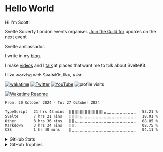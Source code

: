 # Hello World

Hi I'm Scott!

Svelte Socierty London events organiser. [Join the Guild for] updates on the next event.

Svelte ambassador.

I write in my [blog].

I make [videos] and I [talk] at places that want me to talk about SvelteKit.

I like working with SvelteKit, like, a _lot_.

[![wakatime](https://wakatime.com/badge/user/df1e2e6c-83b8-4fc3-8bdd-c2f5bf774ac8.svg)](https://wakatime.com/@df1e2e6c-83b8-4fc3-8bdd-c2f5bf774ac8)
[![Twitter](https://img.shields.io/badge/spences10%20-%231DA1F2.svg?&style=flat-square&logo=x&logoColor=white)](https://x.com/spences10) 
[![YouTube](https://img.shields.io/badge/scottspenceplease%20-%23FF0000.svg?&style=flat-square&logo=YouTube&logoColor=white)](https://youtube.com/scottspenceplease) 
![profile visits](https://komarev.com/ghpvc/?username=spences10)

[![Wakatime Readme](https://github.com/spences10/spences10/actions/workflows/main.yml/badge.svg)](https://github.com/spences10/spences10/actions/workflows/main.yml)

<!--START_SECTION:waka-->

```txt
From: 20 October 2024 - To: 27 October 2024

TypeScript   21 hrs 43 mins  ⣿⣿⣿⣿⣿⣿⣿⣿⣿⣿⣿⣿⣿⣤⣀⣀⣀⣀⣀⣀⣀⣀⣀⣀⣀   53.21 %
Svelte       7 hrs 21 mins   ⣿⣿⣿⣿⣦⣀⣀⣀⣀⣀⣀⣀⣀⣀⣀⣀⣀⣀⣀⣀⣀⣀⣀⣀⣀   18.01 %
Other        3 hrs 36 mins   ⣿⣿⣄⣀⣀⣀⣀⣀⣀⣀⣀⣀⣀⣀⣀⣀⣀⣀⣀⣀⣀⣀⣀⣀⣀   08.85 %
Markdown     3 hrs 34 mins   ⣿⣿⣄⣀⣀⣀⣀⣀⣀⣀⣀⣀⣀⣀⣀⣀⣀⣀⣀⣀⣀⣀⣀⣀⣀   08.75 %
CSS          1 hr 40 mins    ⣿⣀⣀⣀⣀⣀⣀⣀⣀⣀⣀⣀⣀⣀⣀⣀⣀⣀⣀⣀⣀⣀⣀⣀⣀   04.11 %
```

<!--END_SECTION:waka-->

<details>
  <summary>GitHub Stats</summary>

![GitHub Stats Card]

</details>

<details>
  <summary>GitHub Trophies</summary>

<!-- https://github.com/ryo-ma/github-profile-trophy -->


![GitHub Trophies]

</details>

<!-- Links -->

[blog]: https://scottspence.com/garden
[videos]: https://www.youtube.com/channel/UC3ob2PbcsXT3IIMX--wLEfg
[talk]: https://scottspence.com/speaking
[github stats card]: https://github-readme-stats.vercel.app/api?username=spences10
[github trophies]: https://github-profile-trophy.vercel.app/?username=spences10&column=4&margin-w=18&margin-h=15
[Join the Guild for]: https://beta.guild.host/svelte-society-london

